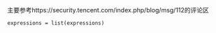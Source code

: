 主要参考https://security.tencent.com/index.php/blog/msg/112的评论区

```
expressions = list(expressions)
```
